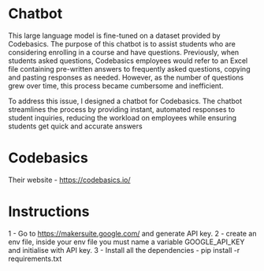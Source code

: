 # Chatbot

This large language model is fine-tuned on a dataset provided by Codebasics. The purpose of this chatbot is to assist students who are considering enrolling in a course and have questions. Previously, when students asked questions, Codebasics employees would refer to an Excel file containing pre-written answers to frequently asked questions, copying and pasting responses as needed. However, as the number of questions grew over time, this process became cumbersome and inefficient.

To address this issue, I designed a chatbot for Codebasics. The chatbot streamlines the process by providing instant, automated responses to student inquiries, reducing the workload on employees while ensuring students get quick and accurate answers

# Codebasics
Their website - https://codebasics.io/

# Instructions
1 - Go to https://makersuite.google.com/ and generate API key.
2 - create an env file, inside your env file you must name a variable GOOGLE_API_KEY and initialise with API key.
3 - Install all the dependencies - pip install -r requirements.txt
